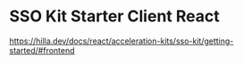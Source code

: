 # SSO Kit Starter Client React

https://hilla.dev/docs/react/acceleration-kits/sso-kit/getting-started/#frontend
